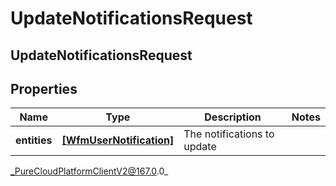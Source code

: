 # UpdateNotificationsRequest

## UpdateNotificationsRequest

## Properties

|Name | Type | Description | Notes|
|------------ | ------------- | ------------- | -------------|
| **entities** | [**[WfmUserNotification]**]([WfmUserNotification]) | The notifications to update | |



_PureCloudPlatformClientV2@167.0.0_
